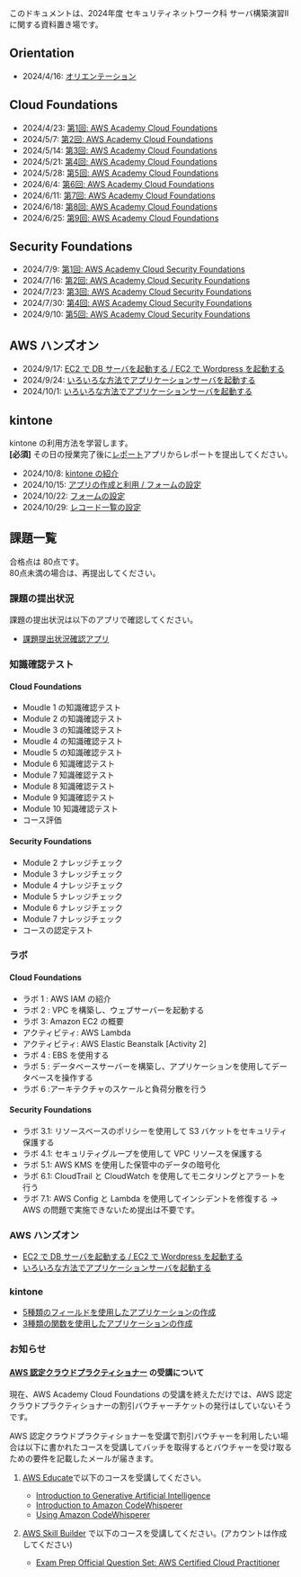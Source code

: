このドキュメントは、2024年度 セキュリティネットワーク科 サーバ構築演習II に関する資料置き場です。

## Orientation
- 2024/4/16: [オリエンテーション](./orientation/orientation.md)

## Cloud Foundations
- 2024/4/23: [第1回: AWS Academy Cloud Foundations](./aws-academy-cloud-foundations/0423.md)
- 2024/5/7: [第2回: AWS Academy Cloud Foundations](./aws-academy-cloud-foundations/0507.md)
- 2024/5/14: [第3回: AWS Academy Cloud Foundations](./aws-academy-cloud-foundations/0514.md)
- 2024/5/21: [第4回: AWS Academy Cloud Foundations](./aws-academy-cloud-foundations/0521.md)
- 2024/5/28: [第5回: AWS Academy Cloud Foundations](./aws-academy-cloud-foundations/0528.md)
- 2024/6/4: [第6回: AWS Academy Cloud Foundations](./aws-academy-cloud-foundations/0604.md)
- 2024/6/11: [第7回: AWS Academy Cloud Foundations](./aws-academy-cloud-foundations/0611.md)
- 2024/6/18: [第8回: AWS Academy Cloud Foundations](./aws-academy-cloud-foundations/0618.md)
- 2024/6/25: [第9回: AWS Academy Cloud Foundations](./aws-academy-cloud-foundations/0625.md)

## Security Foundations
- 2024/7/9: [第1回: AWS Academy Cloud Security Foundations](./aws-academy-cloud-security-foundations/0709.md)
- 2024/7/16: [第2回: AWS Academy Cloud Security Foundations](./aws-academy-cloud-security-foundations/0716.md)
- 2024/7/23: [第3回: AWS Academy Cloud Security Foundations](./aws-academy-cloud-security-foundations/0723.md)
- 2024/7/30: [第4回: AWS Academy Cloud Security Foundations](./aws-academy-cloud-security-foundations/0730.md)
- 2024/9/10: [第5回: AWS Academy Cloud Security Foundations](./aws-academy-cloud-security-foundations/0910.md)

## AWS ハンズオン
- 2024/9/17: [EC2 で DB サーバを起動する / EC2 で Wordpress を起動する](./handson/0917.md)
- 2024/9/24: [いろいろな方法でアプリケーションサーバを起動する](./handson/0924.md)
- 2024/10/1: [いろいろな方法でアプリケーションサーバを起動する](./handson/0924.md)

## kintone
kintone の利用方法を学習します。  
__[必須]__ その日の授業完了後に[レポート](https://p85tegk1vfh9.cybozu.com/k/5/)アプリからレポートを提出してください。

- 2024/10/8: [kintone の紹介](./kintone/00_index.md)
- 2024/10/15: [アプリの作成と利用 / フォームの設定](./kintone/1015.md)
- 2024/10/22: [フォームの設定](./kintone/1022.md)
- 2024/10/29: [レコード一覧の設定](./kintone/1029.md)

## 課題一覧
合格点は 80点です。  
80点未満の場合は、再提出してください。

### 課題の提出状況
課題の提出状況は以下のアプリで確認してください。

- [課題提出状況確認アプリ](https://p85tegk1vfh9.cybozu.com/k/65/)

### 知識確認テスト
#### Cloud Foundations
- Moudle 1 の知識確認テスト
- Module 2 の知識確認テスト
- Moudle 3 の知識確認テスト
- Moudle 4 の知識確認テスト
- Moudle 5 の知識確認テスト
- Module 6 知識確認テスト
- Module 7 知識確認テスト
- Module 8 知識確認テスト
- Module 9 知識確認テスト
- Module 10 知識確認テスト
- コース評価

#### Security Foundations
- Module 2 ナレッジチェック
- Module 3 ナレッジチェック
- Module 4 ナレッジチェック
- Module 5 ナレッジチェック
- Module 6 ナレッジチェック
- Module 7 ナレッジチェック
- コースの認定テスト

### ラボ
#### Cloud Foundations
- ラボ 1 : AWS IAM の紹介
- ラボ 2 : VPC を構築し、ウェブサーバーを起動する
- ラボ 3: Amazon EC2 の概要
- アクティビティ: AWS Lambda
- アクティビティ: AWS Elastic Beanstalk [Activity 2]
- ラボ 4 : EBS を使用する  
- ラボ 5 : データベースサーバーを構築し、アプリケーションを使用してデータベースを操作する
- ラボ 6 :アーキテクチャのスケールと負荷分散を行う

#### Security Foundations
- ラボ 3.1: リソースベースのポリシーを使用して S3 バケットをセキュリティ保護する  
- ラボ 4.1: セキュリティグループを使用して VPC リソースを保護する
- ラボ 5.1: AWS KMS を使用した保管中のデータの暗号化
- ラボ 6.1: CloudTrail と CloudWatch を使用してモニタリングとアラートを行う
- ラボ 7.1: AWS Config と Lambda を使用してインシデントを修復する -> AWS の問題で実施できないため提出は不要です。

### AWS ハンズオン
- [EC2 で DB サーバを起動する / EC2 で Wordpress を起動する](./handson/0917.md)
- [いろいろな方法でアプリケーションサーバを起動する](./handson/0924.md)

### kintone
- [5種類のフィールドを使用したアプリケーションの作成](./kintone/1015.md)
- [3種類の関数を使用したアプリケーションの作成](./kintone/1022.md)

### お知らせ
#### [AWS 認定クラウドプラクティショナー](https://aws.amazon.com/jp/certification/certified-cloud-practitioner/) の受講について
現在、AWS Academy Cloud Foundations の受講を終えただけでは、AWS 認定クラウドプラクティショナーの割引バウチャーチケットの発行はしていないそうです。

AWS 認定クラウドプラクティショナーを受講で割引バウチャーを利用したい場合は以下に書かれたコースを受講してバッチを取得するとバウチャーを受け取るための要件を記載したメールが届きます。

1. [AWS Educate](https://www.awseducate.com/signin/SiteLogin?amp%3Bbinding=HttpPost&%3Binresponseto=_f4c91844-4073-462a-9523-8176c7461817&language=en_US&startURL=%2Fstudent%2Fidp%2Flogin%3Fapp%3D0spo0000000PDCe)で以下のコースを受講してください。
    - [Introduction to Generative Artificial Intelligence](https://awseducate.instructure.com/courses/993)
    - [Introduction to Amazon CodeWhisperer](https://awseducate.instructure.com/courses/994)
    - [Using Amazon CodeWhisperer](https://awseducate.instructure.com/courses/995)

2. [AWS Skill Builder](https://explore.skillbuilder.aws/learn/signin) で以下のコースを受講してください。(アカウントは作成してください)
    - [Exam Prep Official Question Set: AWS Certified Cloud Practitioner](https://explore.skillbuilder.aws/learn/course/internal/view/elearning/14050/exam-prep-official-question-set-aws-certified-cloud-practitioner-clf-c02-english)
